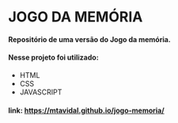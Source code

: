 # JOGO DA MEMÓRIA

#### Repositório de uma versão do Jogo da memória.

#### Nesse projeto foi utilizado:
- HTML
- CSS
- JAVASCRIPT

#### link: https://mtavidal.github.io/jogo-memoria/